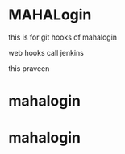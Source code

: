 # MAHALogin
this is for git hooks  of mahalogin

web hooks call jenkins


this praveen




# mahalogin
# mahalogin
